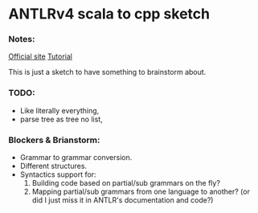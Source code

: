 # ANTLRv4 scala to cpp sketch

### Notes:
[Official site](https://www.antlr.org/)
[Tutorial](https://engineering.mongodb.com/post/transpiling-between-any-programming-languages-part-1)

This is just a sketch to have something to brainstorm about.

### TODO:
- Like literally everything,
- parse tree as tree no list,

### Blockers & Brianstorm:
- Grammar to grammar conversion.
- Different structures.
- Syntactics support for:
  1. Building code based on partial/sub grammars on the fly? 
  2. Mapping partial/sub grammars from one language to another?
  (or did I just miss it in ANTLR's documentation and code?)


